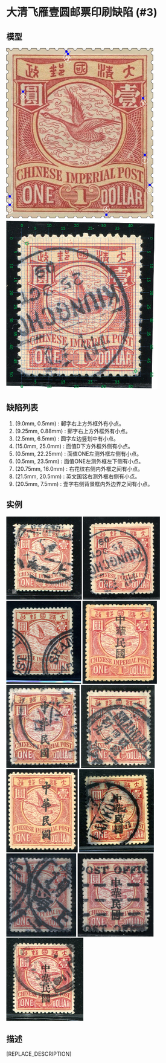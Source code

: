 # 大清飞雁壹圆邮票印刷缺陷 (#3)

## 模型
<img src="model.png" height=450/> <img src="sampling.png" height=450/>

## 缺陷列表
1. (9.0mm, 0.5mm) :  郵字右上方外框外有小点。
1. (9.25mm, 0.88mm) :  郵字右上方外框外有小点。
1. (2.5mm, 6.5mm) :  圆字左边竖划中有小点。
1. (15.0mm, 25.0mm) :  面值D下方外框外侧有小点。
1. (0.5mm, 22.25mm) :  面值ONE左测外框左侧有小点。
1. (0.5mm, 23.5mm) :  面值ONE左测外框左下侧有小点。
1. (20.75mm, 16.0mm) :  右花纹右侧内外框之间有小点。
1. (21.5mm, 20.5mm) :  英文国铭右测外框右侧有小点。
1. (20.5mm, 7.5mm) :  壹字右侧背景框内外边界之间有小点。


## 实例
<img src="136824010A.jpg" height=220/> <img src="163524084A.jpg" height=220/> <img src="2008-12-17_00024307021A.jpg" height=220/> <img src="2011-04-24_00042853009A.jpg" height=220/> <img src="2012-04-22_00060343145A.jpg" height=220/> <img src="2012-06-16_00063446006A.jpg" height=220/> <img src="2012-07-01_00065010014A.jpg" height=220/> <img src="2012-07-08_00060918023A.jpg" height=220/> <img src="2015-02-23_00170798008A.jpg" height=220/> <img src="2015-05-18_00177549071A.jpg" height=220/> <img src="2015-11-25_00190706017A.jpg" height=220/> 


## 描述
[REPLACE_DESCRIPTION]
